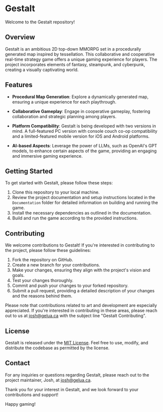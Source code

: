 # Gestalt

Welcome to the Gestalt repository! 

## Overview

Gestalt is an ambitious 2D top-down MMORPG set in a procedurally generated map inspired by tessellation. This collaborative and cooperative real-time strategy game offers a unique gaming experience for players. The project incorporates elements of fantasy, steampunk, and cyberpunk, creating a visually captivating world.

## Features

- **Procedural Map Generation**: Explore a dynamically generated map, ensuring a unique experience for each playthrough.

- **Collaborative Gameplay**: Engage in cooperative gameplay, fostering collaboration and strategic planning among players.

- **Platform Compatibility**: Gestalt is being developed with two versions in mind. A full-featured PC version with console couch co-op compatibility and a limited-featured mobile version for iOS and Android platforms.

- **AI-based Aspects**: Leverage the power of LLMs, such as OpenAI's GPT models, to enhance certain aspects of the game, providing an engaging and immersive gaming experience.

## Getting Started

To get started with Gestalt, please follow these steps:

1. Clone this repository to your local machine.
2. Review the project documentation and setup instructions located in the `Documentation` folder for detailed information on building and running the game.
3. Install the necessary dependencies as outlined in the documentation.
4. Build and run the game according to the provided instructions.

## Contributing

We welcome contributions to Gestalt! If you're interested in contributing to the project, please follow these guidelines:

1. Fork the repository on GitHub.
2. Create a new branch for your contributions.
3. Make your changes, ensuring they align with the project's vision and goals.
4. Test your changes thoroughly.
5. Commit and push your changes to your forked repository.
6. Submit a pull request, providing a detailed description of your changes and the reasons behind them.

Please note that contributions related to art and development are especially appreciated. If you're interested in contributing in these areas, please reach out to us at josh@gelua.ca with the subject line "Gestalt Contributing".

## License

Gestalt is released under the [MIT License](LICENSE). Feel free to use, modify, and distribute the codebase as permitted by the license.

## Contact

For any inquiries or questions regarding Gestalt, please reach out to the project maintainer, Josh, at josh@gelua.ca.

Thank you for your interest in Gestalt, and we look forward to your contributions and support!

Happy gaming!
